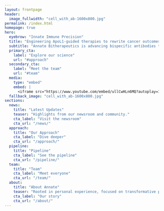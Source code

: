 ```yaml
---
layout: frontpage
header:
  image_fullwidth: "cell_with_ab-1600x800.jpg"
permalink: /index.html
homepage: true
hero:
  eyebrow: "Innate Immune Precision"
  title: "Engineering ApoL1-guided therapies to rewrite cancer outcomes"
  subtitle: "Annate Bitherapeutics is advancing bispecific antibodies that deliver the human innate immune complex directly to solid tumors and hematologic cancers."
  primary_cta:
    label: "Explore our science"
    url: "#approach"
  secondary_cta:
    label: "Meet the team"
    url: "#team"
  media:
    type: "embed"
    embed: |
      <iframe src="https://www.youtube.com/embed/ullCwHLn6MQ?autoplay=1&mute=1&loop=1&playlist=ullCwHLn6MQ&controls=0&modestbranding=1&rel=0" title="Annate technology animation" allow="autoplay; fullscreen; encrypted-media" frameborder="0" loading="lazy"></iframe>
  fallback_image: "cell_with_ab-1600x800.jpg"
sections:
  news:
    title: "Latest Updates"
    teaser: "Highlights from our newsroom and community."
    cta_label: "Visit the newsroom"
    cta_url: "/news/"
  approach:
    title: "Our Approach"
    cta_label: "Dive deeper"
    cta_url: "/approach/"
  pipeline:
    title: "Pipeline"
    cta_label: "See the pipeline"
    cta_url: "/pipeline/"
  team:
    title: "Team"
    cta_label: "Meet everyone"
    cta_url: "/team/"
  about:
    title: "About Annate"
    teaser: "Rooted in personal experience, focused on transformative patient impact."
    cta_label: "Our story"
    cta_url: "/about/"
---
```

